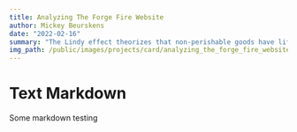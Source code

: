 ```yaml
---
title: Analyzing The Forge Fire Website
author: Mickey Beurskens
date: "2022-02-16"
summary: "The Lindy effect theorizes that non-perishable goods have life expectancy poportional to their current age. How does this effect software?"
img_path: /public/images/projects/card/analyzing_the_forge_fire_website.png
---
```


# Text Markdown
Some markdown testing